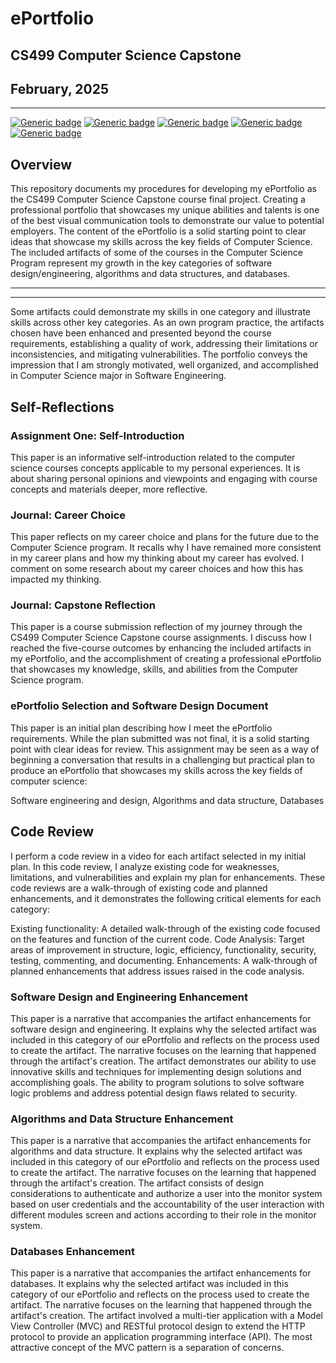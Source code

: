 # ePortfolio
## CS499 Computer Science Capstone
## February, 2025

---
[![Generic badge](https://img.shields.io/badge/page_builder-GitHub_Pages-orange.svg)](https://pages.github.com/) [![Generic badge](https://img.shields.io/badge/language-Markdown_|_HTML-cyan.svg)](https://www.markdownguide.org/) [![Generic badge](https://img.shields.io/badge/collaboration_tool-GitHub_Desktop-purple.svg)](https://desktop.github.com/) [![Generic badge](https://img.shields.io/badge/editor-Markdown_Monster-pink.svg)](https://markdownmonster.west-wind.com/) [![Generic badge](https://img.shields.io/badge/license-MIT-green.svg)](LICENSE)


## Overview
This repository documents my procedures for developing my ePortfolio as the CS499 Computer Science Capstone course final project. Creating a professional portfolio that showcases my unique abilities and talents is one of the best visual communication tools to demonstrate our value to potential employers. The content of the ePortfolio is a solid starting point to clear ideas that showcase my skills across the key fields of Computer Science. The included artifacts of some of the courses in the Computer Science Program represent my growth in the key categories of software design/engineering, algorithms and data structures, and databases.

---
---

Some artifacts could demonstrate my skills in one category and illustrate skills across other key categories. As an own program practice, the artifacts chosen have been enhanced and presented beyond the course requirements, establishing a quality of work, addressing their limitations or inconsistencies, and mitigating vulnerabilities. The portfolio conveys the impression that I am strongly motivated, well organized, and accomplished in Computer Science major in Software Engineering.


## Self-Reflections

### Assignment One: Self-Introduction

This paper is an informative self-introduction related to the computer science courses concepts applicable to my personal experiences. It is about sharing personal opinions and viewpoints and engaging with course concepts and materials deeper, more reflective.

### Journal: Career Choice

This paper reflects on my career choice and plans for the future due to the Computer Science program. It recalls why I have remained more consistent in my career plans and how my thinking about my career has evolved. I comment on some research about my career choices and how this has impacted my thinking.

### Journal: Capstone Reflection

This paper is a course submission reflection of my journey through the CS499 Computer Science Capstone course assignments. I discuss how I reached the five-course outcomes by enhancing the included artifacts in my ePortfolio, and the accomplishment of creating a professional ePortfolio that showcases my knowledge, skills, and abilities from the Computer Science program.

### ePortfolio Selection and Software Design Document

This paper is an initial plan describing how I meet the ePortfolio requirements. While the plan submitted was not final, it is a solid starting point with clear ideas for review. This assignment may be seen as a way of beginning a conversation that results in a challenging but practical plan to produce an ePortfolio that showcases my skills across the key fields of computer science:

Software engineering and design,
Algorithms and data structure,
Databases

## Code Review

I perform a code review in a video for each artifact selected in my initial plan. In this code review, I analyze existing code for weaknesses, limitations, and vulnerabilities and explain my plan for enhancements. These code reviews are a walk-through of existing code and planned enhancements, and it demonstrates the following critical elements for each category:

Existing functionality: A detailed walk-through of the existing code focused on the features and function of the current code.
Code Analysis: Target areas of improvement in structure, logic, efficiency, functionality, security, testing, commenting, and documenting.
Enhancements: A walk-through of planned enhancements that address issues raised in the code analysis.

### Software Design and Engineering Enhancement

This paper is a narrative that accompanies the artifact enhancements for software design and engineering. It explains why the selected artifact was included in this category of our ePortfolio and reflects on the process used to create the artifact. The narrative focuses on the learning that happened through the artifact's creation. The artifact demonstrates our ability to use innovative skills and techniques for implementing design solutions and accomplishing goals. The ability to program solutions to solve software logic problems and address potential design flaws related to security.

### Algorithms and Data Structure Enhancement

This paper is a narrative that accompanies the artifact enhancements for algorithms and data structure. It explains why the selected artifact was included in this category of our ePortfolio and reflects on the process used to create the artifact. The narrative focuses on the learning that happened through the artifact's creation. The artifact consists of design considerations to authenticate and authorize a user into the monitor system based on user credentials and the accountability of the user interaction with different modules screen and actions according to their role in the monitor system.

### Databases Enhancement

This paper is a narrative that accompanies the artifact enhancements for databases. It explains why the selected artifact was included in this category of our ePortfolio and reflects on the process used to create the artifact. The narrative focuses on the learning that happened through the artifact's creation. The artifact involved a multi-tier application with a Model View Controller (MVC) and RESTful protocol design to extend the HTTP protocol to provide an application programming interface (API). The most attractive concept of the MVC pattern is a separation of concerns.
